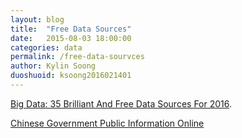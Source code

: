 ```yaml
---
layout: blog
title:  "Free Data Sources"
date:   2015-08-03 18:00:00
categories: data
permalink: /free-data-sourvces
author: Kylin Soong
duoshuoid: ksoong2016021401
---
```


[Big Data: 35 Brilliant And Free Data Sources For 2016](http://www.forbes.com/sites/bernardmarr/2016/02/12/big-data-35-brilliant-and-free-data-sources-for-2016/#3d7ef9b76796).

[Chinese Government Public Information Online](http://govinfo.nlc.gov.cn/)


